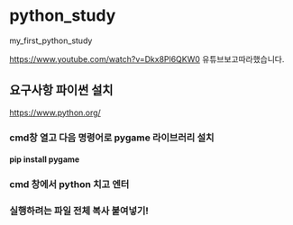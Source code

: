 # python_study
my_first_python_study

https://www.youtube.com/watch?v=Dkx8Pl6QKW0
유튜브보고따라했습니다.


## 요구사항 파이썬 설치
https://www.python.org/
 
 
### cmd창 열고 다음 명령어로 pygame 라이브러리 설치
#### pip install pygame
 
### cmd 창에서 python 치고 엔터
### 실행하려는 파일 전체 복사 붙여넣기!


